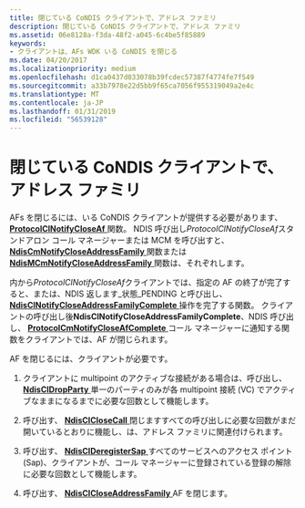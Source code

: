 ```yaml
---
title: 閉じている CoNDIS クライアントで、アドレス ファミリ
description: 閉じている CoNDIS クライアントで、アドレス ファミリ
ms.assetid: 06e8128a-f3da-48f2-a045-6c4be5f85889
keywords:
- クライアントは、AFs WDK いる CoNDIS を閉じる
ms.date: 04/20/2017
ms.localizationpriority: medium
ms.openlocfilehash: d1ca0437d033078b39fcdec57387f4774fe7f549
ms.sourcegitcommit: a33b7978e22d5bb9f65ca7056f955319049a2e4c
ms.translationtype: MT
ms.contentlocale: ja-JP
ms.lasthandoff: 01/31/2019
ms.locfileid: "56539128"
---
```

# <a name="closing-an-address-family-in-a-condis-client"></a>閉じている CoNDIS クライアントで、アドレス ファミリ





AFs を閉じるには、いる CoNDIS クライアントが提供する必要があります、 [ **ProtocolClNotifyCloseAf** ](https://msdn.microsoft.com/library/windows/hardware/ff570234)関数。 NDIS 呼び出し*ProtocolClNotifyCloseAf*スタンドアロン コール マネージャーまたは MCM を呼び出すと、 [ **NdisCmNotifyCloseAddressFamily** ](https://msdn.microsoft.com/library/windows/hardware/ff561680)関数または[ **NdisMCmNotifyCloseAddressFamily** ](https://msdn.microsoft.com/library/windows/hardware/ff563546)関数は、それぞれします。

内から*ProtocolClNotifyCloseAf*クライアントでは、指定の AF の終了が完了すると、または、NDIS 返します\_状態\_PENDING と呼び出し、 [ **NdisClNotifyCloseAddressFamilyComplete** ](https://msdn.microsoft.com/library/windows/hardware/ff561638)操作を完了する関数。 クライアントの呼び出し後**NdisClNotifyCloseAddressFamilyComplete**、NDIS 呼び出し、 [ **ProtocolCmNotifyCloseAfComplete** ](https://msdn.microsoft.com/library/windows/hardware/ff570248)コール マネージャーに通知する関数をクライアントでは、AF が閉じられます。

AF を閉じるには、クライアントが必要です。

1.  クライアントに multipoint のアクティブな接続がある場合は、呼び出し、 [ **NdisClDropParty** ](https://msdn.microsoft.com/library/windows/hardware/ff561629)単一のパーティのみが各 multipoint 接続 (VC) でアクティブなままになるまでに必要な回数として機能します。

2.  呼び出す、 [ **NdisClCloseCall** ](https://msdn.microsoft.com/library/windows/hardware/ff561627)閉じますすべての呼び出しに必要な回数がまだ開いているとおりに機能し、は、アドレス ファミリに関連付けられます。

3.  呼び出す、 [ **NdisClDeregisterSap** ](https://msdn.microsoft.com/library/windows/hardware/ff561628)すべてのサービスへのアクセス ポイント (Sap)、クライアントが、コール マネージャーに登録されている登録の解除に必要な回数として機能します。

4.  呼び出す、 [ **NdisClCloseAddressFamily** ](https://msdn.microsoft.com/library/windows/hardware/ff561626) AF を閉じます。

 

 





